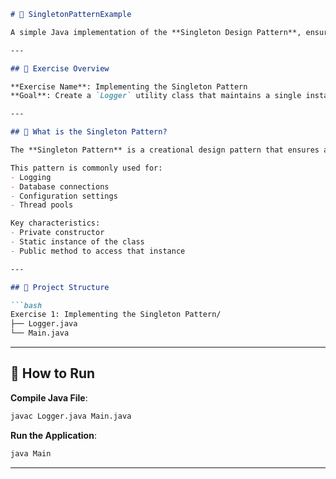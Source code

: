 ````markdown
# 🧩 SingletonPatternExample

A simple Java implementation of the **Singleton Design Pattern**, ensuring that only one instance of a logging utility exists throughout the application lifecycle.

---

## 📘 Exercise Overview

**Exercise Name**: Implementing the Singleton Pattern  
**Goal**: Create a `Logger` utility class that maintains a single instance across the application to ensure consistent logging behavior.

---

## 📌 What is the Singleton Pattern?

The **Singleton Pattern** is a creational design pattern that ensures a class has **only one instance** and provides a **global point of access** to it.

This pattern is commonly used for:
- Logging
- Database connections
- Configuration settings
- Thread pools

Key characteristics:
- Private constructor
- Static instance of the class
- Public method to access that instance

---

## 📂 Project Structure

```bash
Exercise 1: Implementing the Singleton Pattern/
├── Logger.java   
└── Main.java      
````

---

## 🚀 How to Run

**Compile Java File**:

```bash
javac Logger.java Main.java
```

**Run the Application**:

```bash
java Main
```

---